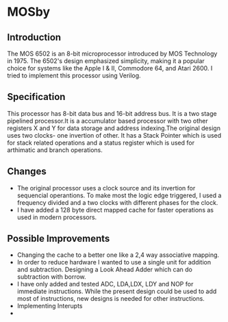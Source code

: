 # MOSby

## Introduction
The MOS 6502 is an 8-bit microprocessor introduced by MOS Technology in 1975. The 6502's design emphasized simplicity, making it a popular choice for systems like the Apple I & II, Commodore 64, and Atari 2600. I tried to implement this processor using Verilog.

## Specification
This processor has 8-bit data bus and 16-bit address bus. It is a two stage pipelined processor.It is a accumulator based processor with two other registers X and Y for data storage and address indexing.The original design uses two clocks- one invertion of other. It has a Stack Pointer which is used for stack related operations and a status register which is used for arthimatic and branch operations.

## Changes
* The original processor uses a clock source and its invertion for sequencial operantions. To make most the logic edge triggered, I used a frequency divided and a two clocks with different phases for the clock.
* I have added a 128 byte direct mapped cache for faster operations as used in modern processors.

## Possible Improvements
* Changing the cache to a better one like a 2,4 way associative mapping.
* In order to reduce hardware I wanted to use a single unit for addition and subtraction. Designing a Look Ahead Adder which can do subtraction with borrow.
* I have only added and tested ADC, LDA,LDX, LDY and NOP for immediate instructions. While the present design could be used to add most of instructions, new designs is needed for other instructions.
* Implementing Interupts
* 
